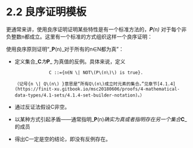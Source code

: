 # 2.2 良序证明模板

更通常来讲，使用良序证明证明某些特性是有一个标准方法的，_**P**\(n\)_ 对于每个非负整数n都成立。这里有一个标准的方式组织这样一个良序证明：

使用良序原则证明“_**P**\(n\)_对于所有的n∈N都为真”：

* 定义集合_**C**_为_**P**_ 为真值的反例。具体来说，定义

                   C ::={n∈N \| NOT\(P\(n\)\) is true}.

      （记号{n \| Q\(n\) }意思是“所有Q\(n\)成立时元素的集合。”见章节[4.1.4](https://finit-xu.gitbook.io/msc20180606/proofs/4-mathematical-data-types/4.1-sets/4.1.4-set-builder-notation)。）

* 通过反证法假设C非空。
* 以某种方式引起矛盾——通常指明_**P**\(n\)_确实为真或者指明存在另一个集合_**C**_ 的成员
* 得出C一定是空的结论，即没有反例存在。



